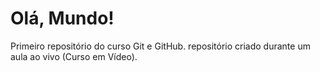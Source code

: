 # Olá, Mundo!
 Primeiro repositório do curso Git e GitHub.
repositório criado durante um aula ao vivo (Curso em Vídeo).
